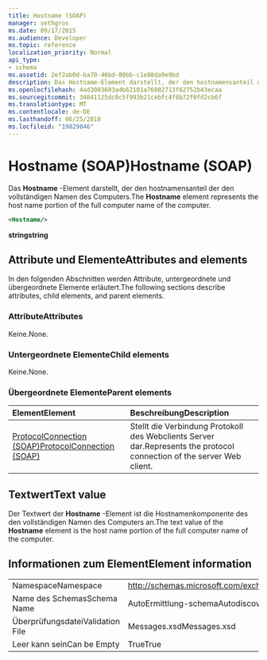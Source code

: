 ```yaml
---
title: Hostname (SOAP)
manager: sethgros
ms.date: 09/17/2015
ms.audience: Developer
ms.topic: reference
localization_priority: Normal
api_type:
- schema
ms.assetid: 2ef2ab0d-ba70-46bd-80bb-c1e08da9e9bd
description: Das Hostname-Element darstellt, der den hostnamensanteil der den vollständigen Namen des Computers.
ms.openlocfilehash: 4ad3003603a4b62101a76082713f62752b43ecaa
ms.sourcegitcommit: 34041125dc8c5f993b21cebfc4f8b72f0fd2cb6f
ms.translationtype: MT
ms.contentlocale: de-DE
ms.lasthandoff: 06/25/2018
ms.locfileid: "19829846"
---
```

# <a name="hostname-soap"></a><span data-ttu-id="a8c68-103">Hostname (SOAP)</span><span class="sxs-lookup"><span data-stu-id="a8c68-103">Hostname (SOAP)</span></span>

<span data-ttu-id="a8c68-104">Das **Hostname** -Element darstellt, der den hostnamensanteil der den vollständigen Namen des Computers.</span><span class="sxs-lookup"><span data-stu-id="a8c68-104">The **Hostname** element represents the host name portion of the full computer name of the computer.</span></span> 
  
```XML
<Hostname/>
```

 <span data-ttu-id="a8c68-105">**string**</span><span class="sxs-lookup"><span data-stu-id="a8c68-105">**string**</span></span>
## <a name="attributes-and-elements"></a><span data-ttu-id="a8c68-106">Attribute und Elemente</span><span class="sxs-lookup"><span data-stu-id="a8c68-106">Attributes and elements</span></span>

<span data-ttu-id="a8c68-107">In den folgenden Abschnitten werden Attribute, untergeordnete und übergeordnete Elemente erläutert.</span><span class="sxs-lookup"><span data-stu-id="a8c68-107">The following sections describe attributes, child elements, and parent elements.</span></span>
  
### <a name="attributes"></a><span data-ttu-id="a8c68-108">Attribute</span><span class="sxs-lookup"><span data-stu-id="a8c68-108">Attributes</span></span>

<span data-ttu-id="a8c68-109">Keine.</span><span class="sxs-lookup"><span data-stu-id="a8c68-109">None.</span></span>
  
### <a name="child-elements"></a><span data-ttu-id="a8c68-110">Untergeordnete Elemente</span><span class="sxs-lookup"><span data-stu-id="a8c68-110">Child elements</span></span>

<span data-ttu-id="a8c68-111">Keine.</span><span class="sxs-lookup"><span data-stu-id="a8c68-111">None.</span></span>
  
### <a name="parent-elements"></a><span data-ttu-id="a8c68-112">Übergeordnete Elemente</span><span class="sxs-lookup"><span data-stu-id="a8c68-112">Parent elements</span></span>

|<span data-ttu-id="a8c68-113">**Element**</span><span class="sxs-lookup"><span data-stu-id="a8c68-113">**Element**</span></span>|<span data-ttu-id="a8c68-114">**Beschreibung**</span><span class="sxs-lookup"><span data-stu-id="a8c68-114">**Description**</span></span>|
|:-----|:-----|
|[<span data-ttu-id="a8c68-115">ProtocolConnection (SOAP)</span><span class="sxs-lookup"><span data-stu-id="a8c68-115">ProtocolConnection (SOAP)</span></span>](protocolconnection-soap.md) <br/> |<span data-ttu-id="a8c68-116">Stellt die Verbindung Protokoll des Webclients Server dar.</span><span class="sxs-lookup"><span data-stu-id="a8c68-116">Represents the protocol connection of the server Web client.</span></span>  <br/> |
   
## <a name="text-value"></a><span data-ttu-id="a8c68-117">Textwert</span><span class="sxs-lookup"><span data-stu-id="a8c68-117">Text value</span></span>

<span data-ttu-id="a8c68-118">Der Textwert der **Hostname** -Element ist die Hostnamenkomponente des den vollständigen Namen des Computers an.</span><span class="sxs-lookup"><span data-stu-id="a8c68-118">The text value of the **Hostname** element is the host name portion of the full computer name of the computer.</span></span> 
  
## <a name="element-information"></a><span data-ttu-id="a8c68-119">Informationen zum Element</span><span class="sxs-lookup"><span data-stu-id="a8c68-119">Element information</span></span>

|||
|:-----|:-----|
|<span data-ttu-id="a8c68-120">Namespace</span><span class="sxs-lookup"><span data-stu-id="a8c68-120">Namespace</span></span>  <br/> |http://schemas.microsoft.com/exchange/2010/Autodiscover  <br/> |
|<span data-ttu-id="a8c68-121">Name des Schemas</span><span class="sxs-lookup"><span data-stu-id="a8c68-121">Schema Name</span></span>  <br/> |<span data-ttu-id="a8c68-122">AutoErmittlung-schema</span><span class="sxs-lookup"><span data-stu-id="a8c68-122">Autodiscover schema</span></span>  <br/> |
|<span data-ttu-id="a8c68-123">Überprüfungsdatei</span><span class="sxs-lookup"><span data-stu-id="a8c68-123">Validation File</span></span>  <br/> |<span data-ttu-id="a8c68-124">Messages.xsd</span><span class="sxs-lookup"><span data-stu-id="a8c68-124">Messages.xsd</span></span>  <br/> |
|<span data-ttu-id="a8c68-125">Leer kann sein</span><span class="sxs-lookup"><span data-stu-id="a8c68-125">Can be Empty</span></span>  <br/> |<span data-ttu-id="a8c68-126">True</span><span class="sxs-lookup"><span data-stu-id="a8c68-126">True</span></span>  <br/> |
   

